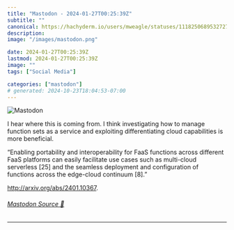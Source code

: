 ```yaml
---
title: "Mastodon - 2024-01-27T00:25:39Z"
subtitle: ""
canonical: https://hachyderm.io/users/mweagle/statuses/111825068953272783
description:
image: "/images/mastodon.png"

date: 2024-01-27T00:25:39Z
lastmod: 2024-01-27T00:25:39Z
image: ""
tags: ["Social Media"]

categories: ["mastodon"]
# generated: 2024-10-23T18:04:53-07:00
---
```

![Mastodon](/images/mastodon.png)

<p>I hear where this is coming from.  I think investigating how to manage function sets as a service and exploiting differentiating cloud capabilities is more beneficial. </p><p>“Enabling portability and interoperability for FaaS functions across different FaaS platforms can easily facilitate use cases such as multi-cloud serverless [25] and the seamless deployment and configuration of functions across the edge-cloud continuum [8].”</p><p><a href="http://arxiv.org/abs/2401.10367" target="_blank" rel="nofollow noopener noreferrer" translate="no"><span class="invisible">http://</span><span class="">arxiv.org/abs/2401.10367</span><span class="invisible"></span></a>.</p>


###### [Mastodon Source 🐘](https://hachyderm.io/@mweagle/111825068953272783)

___
